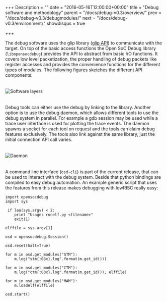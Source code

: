 +++
Description = ""
date = "2016-05-16T12:00:00+00:00"
title = "Debug software and methodology"
parent = "/docs/debug-v0.3/overview/"
prev = "/docs/debug-v0.3/debugmodules/"
next = "/docs/debug-v0.3/environment/"
showdisqus = true

+++

The debug software uses the glip library
([glip API](http://www.glip.io/modules.html)) to communicate with the
target. On top of the basic access functions the Open SoC Debug
library (`libopensocdebug`) provides the API to abstract from basic
I/O functions. It covers low level packetization, the proper handling
of debug packets like register accesses and provides the convenience
functions for the different types of modules. The following figures
sketches the different API components.

<a name="figure-softwarelayers"></a>
<img src="../figures/software_layers.png" alt="Software layers" style="padding: 20px 0px;"/>

Debug tools can either use the debug by linking to the
library. Another option is to use the debug daemon, which allows
different tools to use the debug system in parallel. For example a gdb
session may be used while a trace user interface is used for plotting
the trace events. The daemon spawns a socket for each tool on request
and the tools can claim debug features exclusively. The tools also
link against the same library, just the initial connection API call
varies.

<a name="figure-daemon"></a>
<img src="../figures/daemon.png" alt="Daemon" style="padding: 20px 0px;"/>

A command line interface (`osd-cli`) is part of the current release,
that can be used to interact with the debug system. Beside that python
bindings are compiled to easy debug automation. An example generic
script that uses the features from this release makes debugging with
lowRISC really easy:

    import opensocdebug
    import sys

     if len(sys.argv) < 2:
        print "Usage: runelf.py <filename>"
        exit(1)

    elffile = sys.argv[1]

    osd = opensocdebug.Session()

    osd.reset(halt=True)

	for m in osd.get_modules("STM"):
	    m.log("stm{:03x}.log".format(m.get_id()))

    for m in osd.get_modules("CTM"):
        m.log("ctm{:03x}.log".format(m.get_id()), elffile)

    for m in osd.get_modules("MAM"):
		m.loadelf(elffile)

    osd.start()
